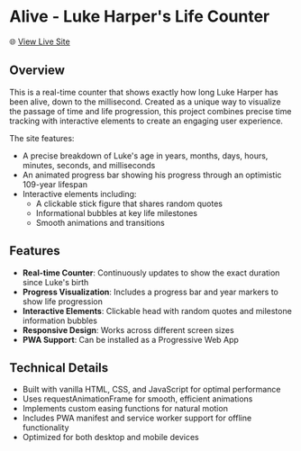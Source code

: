 # Alive - Luke Harper's Life Counter

🌐 [View Live Site](https://alive.lukeharper.co.uk)

## Overview
This is a real-time counter that shows exactly how long Luke Harper has been alive, down to the millisecond. Created as a unique way to visualize the passage of time and life progression, this project combines precise time tracking with interactive elements to create an engaging user experience.

The site features:

- A precise breakdown of Luke's age in years, months, days, hours, minutes, seconds, and milliseconds
- An animated progress bar showing his progress through an optimistic 109-year lifespan
- Interactive elements including:
  - A clickable stick figure that shares random quotes
  - Informational bubbles at key life milestones
  - Smooth animations and transitions

## Features
- **Real-time Counter**: Continuously updates to show the exact duration since Luke's birth
- **Progress Visualization**: Includes a progress bar and year markers to show life progression
- **Interactive Elements**: Clickable head with random quotes and milestone information bubbles
- **Responsive Design**: Works across different screen sizes
- **PWA Support**: Can be installed as a Progressive Web App

## Technical Details
- Built with vanilla HTML, CSS, and JavaScript for optimal performance
- Uses requestAnimationFrame for smooth, efficient animations
- Implements custom easing functions for natural motion
- Includes PWA manifest and service worker support for offline functionality
- Optimized for both desktop and mobile devices
